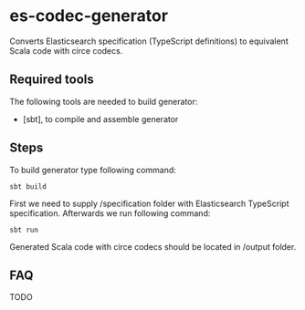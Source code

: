 # es-codec-generator
Converts Elasticsearch specification (TypeScript definitions) to equivalent Scala code with circe codecs.

## Required tools 

The following tools are needed to build generator:
* [sbt], to compile and assemble generator

## Steps

To build generator type following command:

```shell
sbt build
```

First we need to supply /specification folder with Elasticsearch TypeScript specification. Afterwards we run following command:

```shell
sbt run
```

Generated Scala code with circe codecs should be located in /output folder. 

## FAQ

TODO